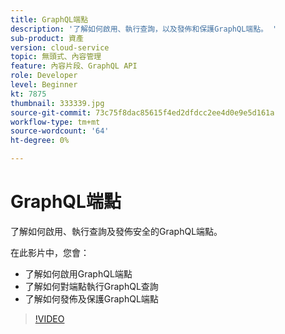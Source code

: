 ```yaml
---
title: GraphQL端點
description: '了解如何啟用、執行查詢，以及發佈和保護GraphQL端點。 '
sub-product: 資產
version: cloud-service
topic: 無頭式、內容管理
feature: 內容片段、GraphQL API
role: Developer
level: Beginner
kt: 7875
thumbnail: 333339.jpg
source-git-commit: 73c75f8dac85615f4ed2dfdcc2ee4d0e9e5d161a
workflow-type: tm+mt
source-wordcount: '64'
ht-degree: 0%

---
```



# GraphQL端點

了解如何啟用、執行查詢及發佈安全的GraphQL端點。

在此影片中，您會：

+ 了解如何啟用GraphQL端點
+ 了解如何對端點執行GraphQL查詢
+ 了解如何發佈及保護GraphQL端點

>[!VIDEO](https://video.tv.adobe.com/v/333339/?quality=12&learn=on)
